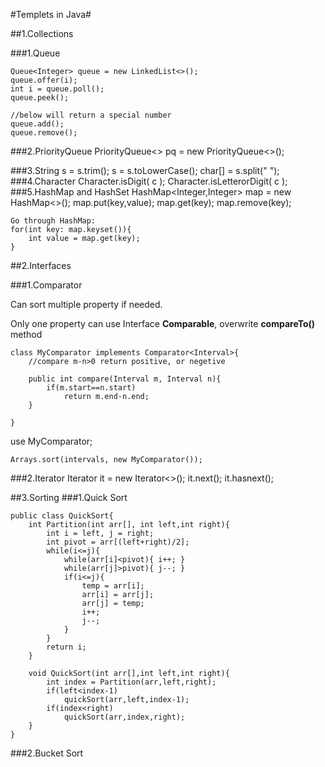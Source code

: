 #Templets in Java#

##1.Collections

###1.Queue
 
	Queue<Integer> queue = new LinkedList<>();
	queue.offer(i);
	int i = queue.poll();
	queue.peek();
	
	//below will return a special number
	queue.add();
	queue.remove();
###2.PriorityQueue
	PriorityQueue<> pq = new PriorityQueue<>();

###3.String
	s = s.trim();
	s = s.toLowerCase();
	char[] = s.split(" ");
###4.Character
	Character.isDigit( c );
	Character.isLetterorDigit( c );
###5.HashMap and HashSet
	HashMap<Integer,Integer> map = new HashMap<>();
	map.put(key,value);
	map.get(key);
	map.remove(key);

	Go through HashMap:
	for(int key: map.keyset()){
		int value = map.get(key);
	}
##2.Interfaces

###1.Comparator

Can sort multiple property if needed.

Only one property can use Interface **Comparable**, overwrite **compareTo()** method

	class MyComparator implements Comparator<Interval>{
		//compare m-n>0 return positive, or negetive 
		
		public int compare(Interval m, Interval n){
			if(m.start==n.start) 
				return m.end-n.end;
		}
		
	}
	
use MyComparator;
	
	Arrays.sort(intervals, new MyComparator());
###2.Iterator
	Iterator<T> it = new Iterator<>();
	it.next();
	it.hasnext();

##3.Sorting
###1.Quick Sort

	public class QuickSort{
		int Partition(int arr[], int left,int right){
			int i = left, j = right;
			int pivot = arr[(left+right)/2];
			while(i<=j){
				while(arr[i]<pivot){ i++; }
				while(arr[j]>pivot){ j--; }
				if(i<=j){
					temp = arr[i];
					arr[i] = arr[j];
					arr[j] = temp;
					i++;
					j--;
				}
			}
			return i;
		}
		
		void QuickSort(int arr[],int left,int right){
			int index = Partition(arr,left,right);
			if(left<index-1)
				quickSort(arr,left,index-1);
			if(index<right)
				quickSort(arr,index,right);
		}
	}
###2.Bucket Sort

